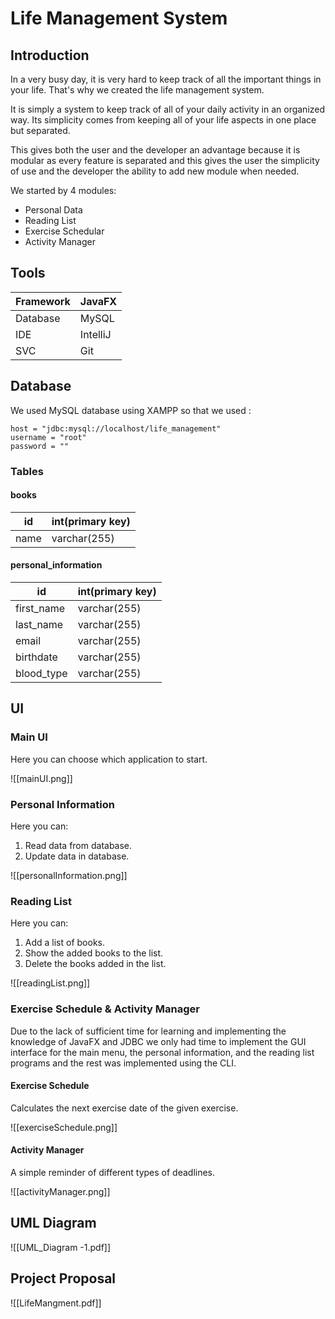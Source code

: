 # Life Management System

## Introduction

In a very busy day, it is very hard to keep track of all the important things in your life. That's why we created the life management system.

It is simply a system to keep track of all of your daily activity in an organized way. Its simplicity comes from keeping all of your life aspects in one place but separated.

This gives both the user and the developer an advantage because it is modular as every feature is separated and this gives the user the simplicity of use and the developer the ability to add new module when needed.

We started by 4 modules:
- Personal Data
- Reading List
- Exercise Schedular
- Activity Manager

## Tools

| Framework | JavaFX |
|-----------|--------|
| Database | MySQL |
| IDE | IntelliJ |
| SVC | Git |
## Database

We used MySQL database using XAMPP so that we used :

```MySQL
host = "jdbc:mysql://localhost/life_management"
username = "root"
password = ""
```

### Tables

#### books

| id | int(primary key)|
|---|------------------|
| name | varchar(255)|

#### personal_information

| id | int(primary key) |
|---|-------------------|
| first_name | varchar(255) |
|last_name | varchar(255) |
| email | varchar(255) |
| birthdate | varchar(255) |
| blood_type | varchar(255) |

## UI

### Main UI

Here you can choose which application to start.

![[mainUI.png]]
### Personal Information

Here you can:
1. Read data from database.
2. Update data in database.

![[personalInformation.png]]

### Reading List

Here you can:
1. Add a list of books.
2. Show the added books to the list.
3. Delete the books added in the list.

![[readingList.png]]

### Exercise Schedule & Activity Manager

Due to the lack of sufficient time for learning and implementing the knowledge of JavaFX and JDBC we only had time to implement the GUI interface for the main menu, the personal information, and the reading list programs and the rest was implemented using the CLI.

#### Exercise Schedule

Calculates the next exercise date of the given exercise.

![[exerciseSchedule.png]]

#### Activity Manager

A simple reminder of different types of deadlines.

![[activityManager.png]]
## UML Diagram

![[UML_Diagram -1.pdf]]

## Project Proposal

![[LifeMangment.pdf]]
